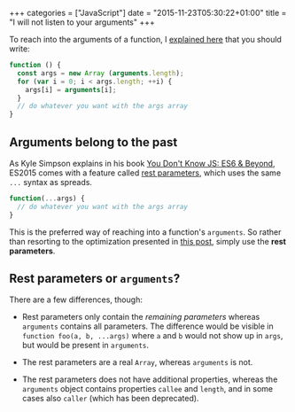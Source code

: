 +++
categories = ["JavaScript"]
date = "2015-11-23T05:30:22+01:00"
title = "I will not listen to your arguments"
+++

To reach into the arguments of a function, I [explained here](javascript-function-arguments-do-not-slice.html) that you should
write:

```javascript
function () {
  const args = new Array (arguments.length);
  for (var i = 0; i < args.length; ++i) {
    args[i] = arguments[i];
  }
  // do whatever you want with the args array
}
```

## Arguments belong to the past

As Kyle Simpson explains in his book [You Don't Know JS: ES6 & Beyond](https://www.safaribooksonline.com/library/view/you-dont-know/9781491905241/ch02.html), ES2015 comes with a feature called [rest parameters](https://developer.mozilla.org/en/docs/Web/JavaScript/Reference/Functions/rest_parameters), which uses the same `...` syntax as spreads.

```javascript
function(...args) {
  // do whatever you want with the args array
}
```

This is the preferred way of reaching into a function's `arguments`. So
rather than resorting to the optimization presented in [this post](javascript-function-arguments-do-not-slice.html), simply use the
**rest parameters**.

## Rest parameters or `arguments`?

There are a few differences, though:

* Rest parameters only contain the _remaining parameters_ whereas `arguments`
  contains all parameters. The difference would be visible in `function foo(a, b, ...args)` where `a` and `b` would not show up in `args`, but would be
  present in `arguments`.

* The rest parameters are a real `Array`, whereas `arguments` is not.

* The rest parameters does not have additional properties, whereas the
  `arguments` object contains properties `callee` and `length`, and in
  some cases also `caller` (which has been deprecated).
